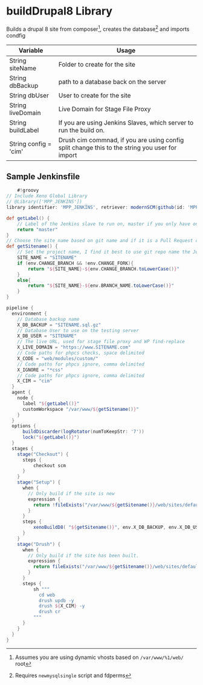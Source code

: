# buildDrupal8 Library

Builds a drupal 8 site from composer[^1], creates the database[^2] and imports condfig

| Variable | Usage |
| --- | --- |
| String siteName | Folder to create for the site |
| String dbBackup | path to a database back on the server |
| String dbUser | User to create for the site |
| String liveDomain | Live Domain for Stage File Proxy |
| String buildLabel | If you are using Jenkins Slaves, which server to run the build on. |
| String config = 'cim' | Drush cim commnad, if you are using config split change this to the string you user for import |

## Sample Jenkinsfile

```groovy
    #!groovy​
// Include Xeno Global Library
// @Library(['MPP_JENKINS']) _
library identifier: 'MPP_JENKINS', retriever: modernSCM(github(id: 'MPPJENKINSREPO', repoOwner: 'michaelpporter', repository: 'jenkins-lib'))

def getLabel() {
    // Label of the Jenkins slave to run on, master if you only have one esrver
    return "master"
}
// Choose the site name based on git name and if it is a Pull Request or branch.
def getSitename() {
    // Set the project name, I find it best to use git repo name the Jekninsfile is in.
    SITE_NAME = "SITENAME"
    if (env.CHANGE_BRANCH && !env.CHANGE_FORK){
        return "${SITE_NAME}-${env.CHANGE_BRANCH.toLowerCase()}"
    }
    else{
        return "${SITE_NAME}-${env.BRANCH_NAME.toLowerCase()}"
    }
}

pipeline {
  environment {
    // Database backup name
    X_DB_BACKUP = "SITENAME.sql.gz"
    // Database User to use on the testing server
    X_DB_USER = "SITENAME"
    // The live URL, used for stage file proxy and WP find-replace
    X_LIVE_DOMAIN = "https://www.SITENAME.com"
    // Code paths for phpcs checks, space delimited
    X_CODE = "web/modules/custom/"
    // Code paths for phpcs ignore, comma delimited
    X_IGNORE = "*css"
    // Code paths for phpcs ignore, comma delimited
    X_CIM = "cim"
  }
  agent {
    node {
      label "${getLabel()}"
      customWorkspace "/var/www/${getSitename()}"
    }
  }
  options {
      buildDiscarder(logRotator(numToKeepStr: '7'))
      lock("${getLabel()}")
  }
  stages {
    stage("Checkout") {
      steps {
          checkout scm
      }
    }
    stage("Setup") {
      when {
        // Only build if the site is new
        expression {
          return !fileExists("/var/www/${getSitename()}/web/sites/default/settings.local.php")
        }
      }
      steps {
          xenoBuildD8( "${getSitename()}", env.X_DB_BACKUP, env.X_DB_USER, env.X_LIVE_DOMAIN, "${getLabel()}")
      }
    }
    stage("Drush") {
      when {
        // Only build if the site has been built.
        expression {
          return fileExists("/var/www/${getSitename()}/web/sites/default/settings.local.php")
        }
      }
      steps {
          sh """
            cd web
            drush updb -y
            drush ${X_CIM} -y
            drush cr
          """
      }
    }
  }
}

```

[^1]: Assumes you are using dynamic vhosts based on `/var/www/%1/web/` root
[^2]: Requires `newmysqlsingle` script and fdperms
